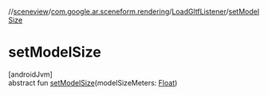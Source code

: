 //[sceneview](../../../index.md)/[com.google.ar.sceneform.rendering](../index.md)/[LoadGltfListener](index.md)/[setModelSize](set-model-size.md)

# setModelSize

[androidJvm]\
abstract fun [setModelSize](set-model-size.md)(modelSizeMeters: [Float](https://kotlinlang.org/api/latest/jvm/stdlib/kotlin/-float/index.html))
